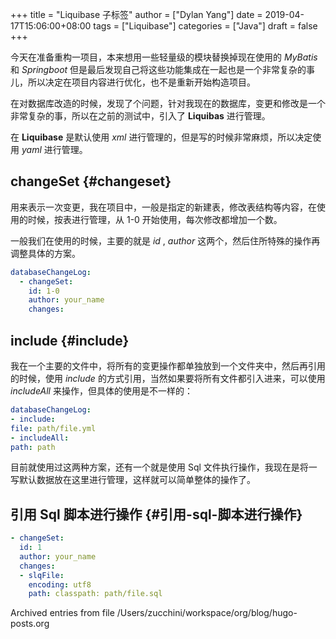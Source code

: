 +++
title = "Liquibase 子标签"
author = ["Dylan Yang"]
date = 2019-04-17T15:06:00+08:00
tags = ["Liquibase"]
categories = ["Java"]
draft = false
+++

今天在准备重构一项目，本来想用一些轻量级的模块替换掉现在使用的
_MyBatis_ 和 _Springboot_ 但是最后发现自己将这些功能集成在一起也是一个非常复杂的事儿，所以决定在项目内容进行优化，也不是重新开始构造项目。

在对数据库改造的时候，发现了个问题，针对我现在的数据库，变更和修改是一个非常复杂的事，所以在之前的测试中，引入了 **Liquibas** 进行管理。

在 **Liquibase** 是默认使用 _xml_ 进行管理的，但是写的时候非常麻烦，所以决定使用 _yaml_ 进行管理。


## changeSet {#changeset}

用来表示一次变更，我在项目中，一般是指定的新建表，修改表结构等内容，在使用的时候，按表进行管理，从 1-0 开始使用，每次修改都增加一个数。

一般我们在使用的时候，主要的就是 _id_ , _author_ 这两个，然后住所特殊的操作再调整具体的方案。

```yaml
databaseChangeLog:
  - changeSet:
    id: 1-0
    author: your_name
    changes:
```


## include {#include}

我在一个主要的文件中，将所有的变更操作都单独放到一个文件夹中，然后再引用的时候，使用 _include_ 的方式引用，当然如果要将所有文件都引入进来，可以使用 _includeAll_ 来操作，但具体的使用是不一样的：

```yaml
databaseChangeLog:
- include:
file: path/file.yml
- includeAll:
path: path
```

目前就使用过这两种方案，还有一个就是使用 Sql 文件执行操作，我现在是将一写默认数据放在这里进行管理，这样就可以简单整体的操作了。


## 引用 Sql 脚本进行操作 {#引用-sql-脚本进行操作}

```yaml
- changeSet:
  id: 1
  author: your_name
  changes:
  - slqFile:
    encoding: utf8
    path: classpath: path/file.sql
```

Archived entries from file /Users/zucchini/workspace/org/blog/hugo-posts.org

